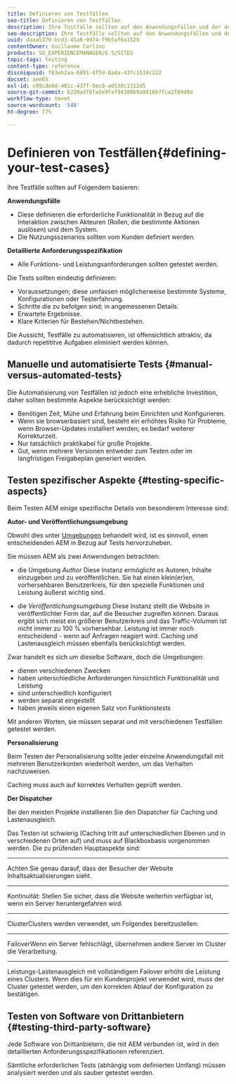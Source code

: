 ```yaml
---
title: Definieren von Testfällen
seo-title: Definieren von Testfällen
description: Ihre Testfälle sollten auf den Anwendungsfällen und der detaillierten Anforderungsspezifikation basieren
seo-description: Ihre Testfälle sollten auf den Anwendungsfällen und der detaillierten Anforderungsspezifikation basieren
uuid: daaa5370-bcd3-45a6-9974-f9b5af6a1529
contentOwner: Guillaume Carlino
products: SG_EXPERIENCEMANAGER/6.5/SITES
topic-tags: testing
content-type: reference
discoiquuid: f01eb2aa-6891-4f5d-8a4a-43fc1534c222
docset: aem65
exl-id: c09cde0d-401c-437f-9ec8-a0530c1312d5
source-git-commit: b220adf6fa3e9faf94389b9a9416b7fca2f89d9d
workflow-type: tm+mt
source-wordcount: '548'
ht-degree: 77%

---
```


# Definieren von Testfällen{#defining-your-test-cases}

Ihre Testfälle sollten auf Folgendem basieren:

**Anwendungsfälle**

* Diese definieren die erforderliche Funktionalität in Bezug auf die Interaktion zwischen Akteuren (Rollen, die bestimmte Aktionen auslösen) und dem System.
* Die Nutzungsszenarios sollten vom Kunden definiert werden.

**Detaillierte Anforderungsspezifikation**

* Alle Funktions- und Leistungsanforderungen sollten getestet werden.

Die Tests sollten eindeutig definieren:

* Voraussetzungen; diese umfassen möglicherweise bestimmte Systeme, Konfigurationen oder Testerfahrung.
* Schritte die zu befolgen sind; in angemessenen Details.
* Erwartete Ergebnisse.
* Klare Kriterien für Bestehen/Nichtbestehen.

Die Aussicht, Testfälle zu automatisieren, ist offensichtlich attraktiv, da dadurch repetititve Aufgaben eliminiert werden können.

## Manuelle und automatisierte Tests  {#manual-versus-automated-tests}

Die Automatisierung von Testfällen ist jedoch eine erhebliche Investition, daher sollten bestimmte Aspekte berücksichtigt werden:

* Benötigen Zeit, Mühe und Erfahrung beim Einrichten und Konfigurieren.
* Wenn sie browserbasiert sind, besteht ein erhöhtes Risiko für Probleme, wenn Browser-Updates installiert werden; es bedarf weiterer Korrekturzeit.
* Nur tatsächlich praktikabel für große Projekte.
* Gut, wenn mehrere Versionen entweder zum Testen oder im langfristigen Freigabeplan generiert werden.

## Testen spezifischer Aspekte {#testing-specific-aspects}

Beim Testen AEM einige spezifische Details von besonderem Interesse sind:

**Autor- und Veröffentlichungsumgebung**

Obwohl dies unter [Umgebungen](/help/sites-developing/the-basics.md#environments) behandelt wird, ist es sinnvoll, einen entscheidenden AEM in Bezug auf Tests hervorzuheben.

Sie müssen AEM als zwei Anwendungen betrachten:

* die Umgebung *Author*
Diese Instanz ermöglicht es Autoren, Inhalte einzugeben und zu veröffentlichen.
Sie hat einen klein(er)en, vorhersehbaren Benutzerkreis, für den spezielle Funktionen und Leistung äußerst wichtig sind.

* die *Veröffentlichungsumgebung*
Diese Instanz stellt die Website in veröffentlichter Form dar, auf die Besucher zugreifen können.
Daraus ergibt sich meist ein größerer Benutzerkreis und das Traffic-Volumen ist nicht immer zu 100 % vorhersehbar. Leistung ist immer noch entscheidend - wenn auf Anfragen reagiert wird. Caching und Lastenausgleich müssen ebenfalls berücksichtigt werden.

Zwar handelt es sich um dieselbe Software, doch die Umgebungen:

* dienen verschiedenen Zwecken
* haben unterschiedliche Anforderungen hinsichtlich Funktionalität und Leistung
* sind unterschiedlich konfiguriert
* werden separat eingestellt
* haben jeweils einen eigenen Satz von Funktionstests

Mit anderen Worten, sie müssen separat und mit verschiedenen Testfällen getestet werden.

**Personalisierung**

Beim Testen der Personalisierung sollte jeder einzelne Anwendungsfall mit mehreren Benutzerkonten wiederholt werden, um das Verhalten nachzuweisen.

Caching muss auch auf korrektes Verhalten geprüft werden.

**Der Dispatcher**

Bei den meisten Projekte installieren Sie den Dispatcher für Caching und Lastenausgleich.

Das Testen ist schwierig (Caching tritt auf unterschiedlichen Ebenen und in verschiedenen Orten auf) und muss auf Blackboxbasis vorgenommen werden. Die zu prüfenden Hauptaspekte sind:

* ****
Achten Sie genau darauf, dass der Besucher der Website Inhaltsaktualisierungen sieht.

* ****
Kontinuität: Stellen Sie sicher, dass die Website weiterhin verfügbar ist, wenn ein Server heruntergefahren wird.

* ****
ClusterClusters werden verwendet, um Folgendes bereitzustellen:

   * ****
FailoverWenn ein Server fehlschlägt, übernehmen andere Server im Cluster die Verarbeitung.

   * ****
Leistungs-Lastenausgleich mit vollständigem Failover erhöht die Leistung eines Clusters.
Wenn dies für ein Kundenprojekt verwendet wird, muss der Cluster getestet werden, um den korrekten Ablauf der Konfiguration zu bestätigen.

## Testen von Software von Drittanbietern {#testing-third-party-software}

Jede Software von Drittanbietern, die mit AEM verbunden ist, wird in den detaillierten Anforderungsspezifikationen referenziert.

Sämtliche erforderlichen Tests (abhängig vom definierten Umfang) müssen analysiert werden und als sauber getestet werden.
